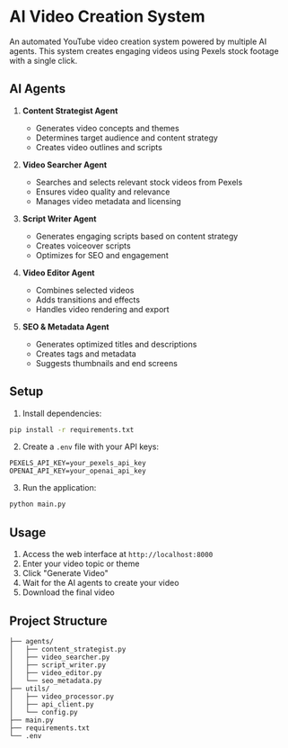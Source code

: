 # AI Video Creation System

An automated YouTube video creation system powered by multiple AI agents. This system creates engaging videos using Pexels stock footage with a single click.

## AI Agents

1. **Content Strategist Agent**
   - Generates video concepts and themes
   - Determines target audience and content strategy
   - Creates video outlines and scripts

2. **Video Searcher Agent**
   - Searches and selects relevant stock videos from Pexels
   - Ensures video quality and relevance
   - Manages video metadata and licensing

3. **Script Writer Agent**
   - Generates engaging scripts based on content strategy
   - Creates voiceover scripts
   - Optimizes for SEO and engagement

4. **Video Editor Agent**
   - Combines selected videos
   - Adds transitions and effects
   - Handles video rendering and export

5. **SEO & Metadata Agent**
   - Generates optimized titles and descriptions
   - Creates tags and metadata
   - Suggests thumbnails and end screens

## Setup

1. Install dependencies:
```bash
pip install -r requirements.txt
```

2. Create a `.env` file with your API keys:
```
PEXELS_API_KEY=your_pexels_api_key
OPENAI_API_KEY=your_openai_api_key
```

3. Run the application:
```bash
python main.py
```

## Usage

1. Access the web interface at `http://localhost:8000`
2. Enter your video topic or theme
3. Click "Generate Video"
4. Wait for the AI agents to create your video
5. Download the final video

## Project Structure

```
├── agents/
│   ├── content_strategist.py
│   ├── video_searcher.py
│   ├── script_writer.py
│   ├── video_editor.py
│   └── seo_metadata.py
├── utils/
│   ├── video_processor.py
│   ├── api_client.py
│   └── config.py
├── main.py
├── requirements.txt
└── .env
``` 